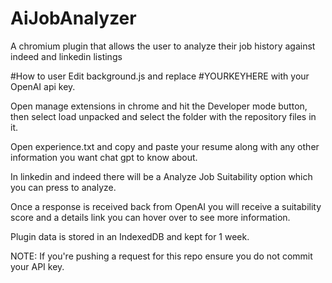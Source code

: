 # AiJobAnalyzer
A chromium plugin that allows the user to analyze their job history against indeed and linkedin listings

#How to user
Edit background.js and replace #YOURKEYHERE with your OpenAI api key.

Open manage extensions in chrome and hit the Developer mode button, then select load unpacked and select the folder with the repository files in it.

Open experience.txt and copy and paste your resume along with any other information you want chat gpt to know about.

In linkedin and indeed there will be a Analyze Job Suitability option which you can press to analyze. 

Once a response is received back from OpenAI you will receive a suitability score and a details link you can hover over to see more information.

Plugin data is stored in an IndexedDB and kept for 1 week.

NOTE: If you're pushing a request for this repo ensure you do not commit your API key.
